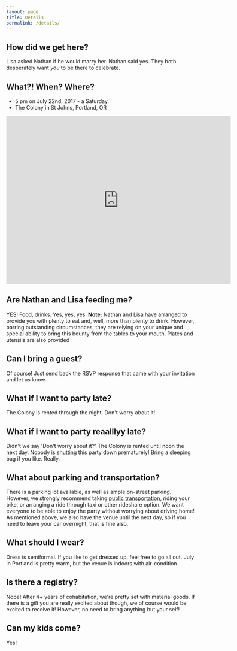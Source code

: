 ```yaml
---
layout: page
title: Details
permalink: /details/
---
```


## How did we get here?
Lisa asked Nathan if he would marry her. Nathan said yes. They both desperately want *you* to be there to celebrate.

## What?! When? Where?
* 5 pm on July 22nd, 2017 - a Saturday.
* The Colony in St Johns, Portland, OR
<iframe src="https://www.google.com/maps/embed?pb=!1m14!1m8!1m3!1d41186.81505853161!2d-122.72668493075518!3d45.55683545849303!3m2!1i1024!2i768!4f13.1!3m3!1m2!1s0x0%3A0x1daac549f14bbe8e!2sThe+Colony!5e0!3m2!1sen!2sus!4v1490588338072" width="600" height="450" frameborder="0" style="border:0" allowfullscreen></iframe>

## Are Nathan and Lisa feeding me?
YES! Food, drinks. Yes, yes, yes. 
**Note:** Nathan and Lisa have arranged to provide you with plenty to eat and, well, more than plenty to drink. However, barring outstanding circumstances, they are relying on your unique and special ability to bring this bounty from the tables to your mouth. Plates and utensils are also provided

## Can I bring a guest?
Of course! Just send back the RSVP response that came with your invitation and let us know.

## What if I want to party late?
The Colony is rented through the night. Don't worry about it!

## What if I want to party reaalllyy late?
Didn't we say 'Don't worry about it?' The Colony is rented until noon the next day. Nobody is shutting this party down prematurely! Bring a sleeping bag if you like. Really.

## What about parking and transportation? 
There is a parking lot available, as well as ample on-street parking. However, we strongly recommend taking [public transportation](http://trimet.org), riding your bike, or arranging a ride through taxi or other rideshare option. We want everyone to be able to enjoy the party without worrying about driving home! As mentioned above, we also have the venue until the next day, so if you need to leave your car overnight, that is fine also. 

## What should I wear? 
Dress is semiformal. If you like to get dressed up, feel free to go all out. July in Portland is pretty warm, but the venue is indoors with air-condition. 

## Is there a registry?
Nope! After 4+ years of cohabitation, we're pretty set with material goods. If there is a gift you are really excited about though, we of course would be excited to receive it! However, no need to bring anything but your self!

## Can my kids come? 
Yes! 
